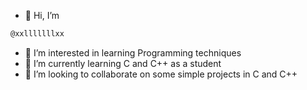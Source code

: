 - 👋 Hi, I’m 
```bash 
@xxlllllllxx 
```
- 👀 I’m interested in learning Programming techniques
- 🌱 I’m currently learning C and C++ as a student
- 💞️ I’m looking to collaborate on some simple projects in C and C++

<!---
xxlllllllxx/xxlllllllxx is a ✨ special ✨ repository because its `README.md` (this file) appears on your GitHub profile.
You can click the Preview link to take a look at your changes.
--->
